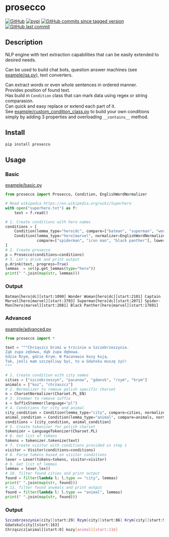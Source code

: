 prosecco
====

[![GitHub](https://img.shields.io/github/license/vane/prosecco)](https://github.com/vane/prosecco/blob/master/LICENSE)
[![pypi](https://img.shields.io/pypi/v/prosecco)](https://pypi.org/project/prosecco/)
[![GitHub commits since tagged version](https://img.shields.io/github/commits-since/vane/prosecco/0.0.4)](https://github.com/vane/prosecco/compare/0.0.4...master)
[![GitHub last commit](https://img.shields.io/github/last-commit/vane/prosecco)](https://github.com/vane/prosecco)

  
## Description

NLP engine with text extraction capabilities that can be easily extended to desired needs.

Can be used to build chat bots, question answer machines (see [example/qa.py](https://github.com/vane/prosecco/blob/master/example/qa.py)), text converters.

Can extract words or even whole sentences in ordered manner.  
Provides position of found text.  
Has build in ```Condition``` class that can mark data using regex or string comparasion.  
Can quick and easy replace or extend each part of it.  
See [example/custom_condition_class.py](https://github.com/vane/prosecco/blob/master/example/custom_condition_class.py) to  build your own conditions simply by adding 3 properties and overloading ```__contains__``` method.


## Install
```bash
pip install prosecco
```
## Usage

### Basic
[example/basic.py](https://github.com/vane/prosecco/blob/master/example/basic.py)
```python
from prosecco import Prosecco, Condition, EnglishWordNormalizer

# Read wikipedia https://en.wikipedia.org/wiki/Superhero
with open("superhero.txt") as f:
    text = f.read()

# 1. Create conditions with hero names
conditions = [
    Condition(lemma_type="hero|dc", compare=["batman", "superman", "wonder woman"], lower=True),
    Condition(lemma_type="hero|marvel", normalizer=EnglishWordNormalizer(),
              compare=["spiderman", "iron man", "black panther"], lower=True)
]
# 2. Create prosecco
p = Prosecco(conditions=conditions)
# 3. Let's drink and print output
p.drink(text, progress=True)
lemmas  = set(p.get_lemmas(type="hero"))
print(" ".join(map(str, lemmas)))
```

### Output
```Batman[hero|dc][start:1090] Wonder Woman[hero|dc][start:2101] Captain Marvel[hero|marvel][start:3703] Superman[hero|dc][start:2071] Spider-Man[hero|marvel][start:2081] Black Panther[hero|marvel][start:17691]```

### Advanced
[example/advanced.py](https://github.com/vane/prosecco/blob/master/example/advanced.py)
```python
from prosecco import *

text = """Chrząszcz brzmi w trzcinie w Szczebrzeszynie.
Ząb zupa zębowa, dąb zupa dębowa.
Gdzie Rzym, gdzie Krym. W Pacanowie kozy kują.
Tak, jeśli mam szczęśliwy być, to w Gdańsku muszę żyć! 
"""

# 1. Create condition with city names
cities = ["szczebrzeszyn", "pacanow", "gdansk", "rzym", "krym"]
animals = ["koz", "chrzaszcz"]
# 2. Normalizer to remove polish specific charset
n = CharsetNormalizer(Charset.PL_EN)
# 3. Stemmer to remove suffix
s = SuffixStemmer(language="pl")
# 4. Conditions for city and animal
city_condition = Condition(lemma_type="city", compare=cities, normalizer=n, stemmer=s, lower=True)
animal_condition = Condition(lemma_type="animal", compare=animals, normalizer=n, stemmer=s, lower=True)
conditions = [city_condition, animal_condition]
# 5. Create tokenizer for polish charset
tokenizer = LanguageTokenizer(Charset.PL)
# 6. Get list of tokens
tokens = tokenizer.tokenize(text)
# 7. Create visitor with conditions provided in step 1
visitor = Visitor(conditions=conditions)
# 8. Parse tokens based on visitor conditions
lexer = Lexer(tokens=tokens, visitor=visitor)
# 9. Get list of lemmas
lemmas = lexer.lex()
# 10. filter found cities and print output
found = filter(lambda l: l.type == "city", lemmas)
print(" ".join(map(str, found)))
# 11. filter found anumals and print output
found = filter(lambda l: l.type == "animal", lemmas)
print(" ".join(map(str, found)))
```   

### Output
```bash
Szczebrzeszynie[city][start:29] Rzym[city][start:86] Krym[city][start:98] Pacanowie[city][start:106] 
Gdańsku[city][start:163]
Chrząszcz[animal][start:0] kozy[animal][start:116]
```
